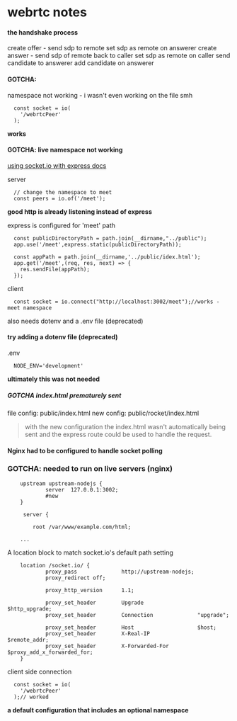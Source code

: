 # webrtc notes

#### the handshake process
create offer - send sdp to remote
set sdp as remote on answerer
create answer - send sdp of remote back to caller
set sdp as remote on caller
send candidate to answerer
add candidate on answerer

#### GOTCHA:
namespace not working - i wasn't even working on the file smh
```
  const socket = io(
    '/webrtcPeer'
  );
```
**works**

#### GOTCHA: live namespace not working
[using socket.io with express docs](https://socket.io/docs/#using-with-express-3/4)  

server
```
  // change the namespace to meet
  const peers = io.of('/meet');
```

**good http is already listening instead of express**

express is configured for 'meet' path
```
  const publicDirectoryPath = path.join(__dirname,"../public");
  app.use('/meet',express.static(publicDirectoryPath));

  const appPath = path.join(__dirname,'../public/idex.html');
  app.get('/meet',(req, res, next) => {
    res.sendFile(appPath);
  });
```

client
```
  const socket = io.connect("http://localhost:3002/meet");//works - meet namespace
```
also needs dotenv and a .env file (deprecated)

#### try adding a dotenv file (deprecated)
.env
```
  NODE_ENV='development'
```
**ultimately this was not needed**


##### GOTCHA index.html prematurely sent
file config: public/index.html
new config: public/rocket/index.html
>with the new configuration the index.html wasn't automatically being sent and the express route could be used to handle the request.


#### Nginx had to be configured to handle socket polling

### GOTCHA: needed to run on live servers (nginx)
```
    upstream upstream-nodejs {
            server  127.0.0.1:3002;
            #new
    }

     server {

    	root /var/www/example.com/html;

    ...
```

A location block to match socket.io's default path setting
```
    location /socket.io/ {
            proxy_pass              http://upstream-nodejs;
            proxy_redirect off;

            proxy_http_version      1.1;

            proxy_set_header        Upgrade                 $http_upgrade;
            proxy_set_header        Connection              "upgrade";

            proxy_set_header        Host                    $host;
            proxy_set_header        X-Real-IP               $remote_addr;
            proxy_set_header        X-Forwarded-For         $proxy_add_x_forwarded_for;
    }
```

client side connection
```
  const socket = io(
    '/webrtcPeer'
  );// worked
```
**a default configuration that includes an optional namespace**
```
